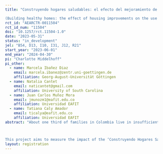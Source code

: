 ```yaml
---
title: "Construyendo hogares saludables: el efecto del mejoramiento de vivienda en el uso de prácticas que contribuyen a reducir y prevenir la violencia doméstica 
(Building healthy homes: the effect of housing improvements on the use of strategies to reduce and prevent domestic violence)"
rct_id: "AEARCTR-0011504"
rct_id_num: "11504"
doi: "10.1257/rct.11504-1.0"
date: "2023-05-31"
status: "in_development"
jel: "B54, D13, I10, I31, J12, R21"
start_year: "2023-06-01"
end_year: "2024-04-30"
pi: "Charlotte Middelhoff"
pi_other:
  - name: Marcela Ibañez Diaz
    email: marcela.ibanez@zentr.uni-goettingen.de
    affiliation: Georg-August-Universität Göttingen
  - name: Natalia Cantet
    email: naticantet@gmail.com
    affiliation: University of South Carolina
  - name: Juan Carlos Muñoz Mora
    email: jmunozm1@eafit.edu.co
    affiliation: Universidad EAFIT
  - name: Tatiana Caly Amador
    email: ticalya@eafit.edu.co
    affiliation: Universidad EAFIT
abstract: "About one third of families in Colombia live in insufficient houses with inadequate floors or no access to water in the kitchen (ECV, 2021) creating stress and tensions within the household. Moreover, there is a high prevalence of domestic violence with a high number of cases reported each year and around one in five children being exposed to corporal punishment (Cuartas et al., 2019). While inadequate housing is not the only reason behind domestic violence, housing improvements have been shown to improve overall household mental well-being (Curl et al., 2015; Devoto et al., 2012) and depression (Cattaneo et al., 2009) and to overall reduce stress, potentially, also decreasing domestic violence.  

This project aims to measure the impact of the ‘Construyendo Hogares Saludables’ programme implemented by Cementos ARGOS consisting of training and subsidies for homeowners to make improvements of their houses. Conducting a randomized control trial with roughly 1200 households in 78 sections of the cities of Cali, Medellin, and Barranquilla, the study will analyse if better housing conditions will ease tensions and stress within households and, thus, reduce domestic violence. Additionally, the supporting effect of pledging to become a healthy, happy home on conflict resolution and, following, on stress and the prevalence on domestic violence will be evaluated.  "
layout: registration
---
```


